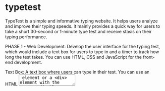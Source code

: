 # typetest
TypeTest is a simple and informative typing website. It helps users analyze and improve their typing speeds. It mainly provides a quick way for users to take a short 30-second or 1-minute type test and receive stasis on their typing performance.

PHASE 1 - Web Development: Develop the user interface for the typing test, which would include a text box for users to type in and a timer to track how long the test takes. You can use HTML, CSS and JavaScript for the front-end development.

Text Box: A text box where users can type in their test. You can use an HTML <textarea> element or a <div> element with the contentEditable attribute set to true to create the text box.

Timer: A timer that tracks how long the test takes. You can use JavaScript to create a timer that starts when the user begins typing and stops when they finish the test. The timer can be displayed on the page using an HTML "<div>" element or a "<p>" element.

Start/Stop Buttons: Buttons that allow users to start and stop the test. These can be simple HTML <button> elements that are controlled by JavaScript.

WPM/Accuracy Display: A display that shows the user's WPM and accuracy as they type. This can be done using JavaScript and can be displayed on the page using an HTML "<div>" element or a "<p>" element.

Styling: Add styling to the website using CSS to make it visually appealing and easy to use.

Client-side Validation: Implement client-side validation using JavaScript to ensure that the user has entered all required fields before submitting the test and also validate the input while they are typing.

Responsive Design: Make sure that the website is responsive and looks good on different screen sizes and devices.
